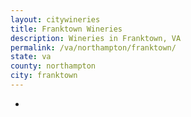 ```yaml
---
layout: citywineries
title: Franktown Wineries
description: Wineries in Franktown, VA
permalink: /va/northampton/franktown/
state: va
county: northampton
city: franktown
---
```

-
